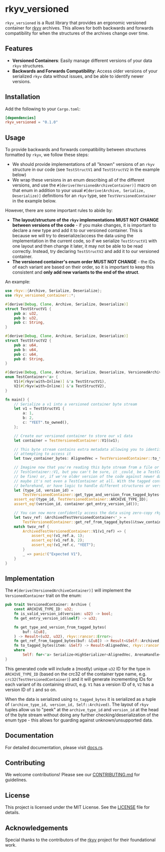 # rkyv_versioned

`rkyv_versioned` is a Rust library that provides an ergonomic versioned container for [rkyv](https://github.com/rkyv/rkyv) archives. This allows for both backwards and forwards compatibility for when the structures of the archives change over time.

## Features

- **Versioned Containers**: Easily manage different versions of your data `rkyv` structures.
- **Backwards and Forwards Compatibility**: Access older versions of your serialized `rkyv` data without issues, and be able to identify newer versions.

## Installation

Add the following to your `Cargo.toml`:

```toml
[dependencies]
rkyv_versioned = "0.1.0"
```

## Usage

To provide backwards and forwards compatibility between structures formatted by `rkyv`, we follow these steps:
- We should provide implementations of all "known" versions of an `rkyv` structure in our code (see `TestStructV1` and `TestStructV2` in the example below)
- We wrap these versions in an enum describing all of the different versions, and use the `#[derive(VersionedArchiveContainer)]` macro on that enum in addition to your usual `#[derive(Archive, Serialize, Deserialize)]` definitions for an `rkyv` type, see `TestVersionedContainer` in the example below.

However, there are some important rules to abide by:
- **The layout/structure of the `rkyv` implementations MUST NOT CHANGE between versions of the code** - if you make changes, it is important to declare a new type and add it to our versioned container. This is because we will try to deserialize/access the data using the implementation in the current code, so if we serialize `TestStructV1` with one layout and then change it later, it may not be able to be read correctly.  Instead, try declaring `TestStructV2` and add it to our versioned container.
- **The versioned container's enum order MUST NOT CHANGE** - the IDs of each variant are based on their order, so it is important to keep this consistent and **only add new variants to the end of the struct**.

An example:

```rust
use rkyv::{Archive, Serialize, Deserialize};
use rkyv_versioned_container::*;

#[derive(Debug, Clone, Archive, Serialize, Deserialize)]
struct TestStructV1 {
    pub a: u32,
    pub b: u32,
    pub c: String,
}

#[derive(Debug, Clone, Archive, Serialize, Deserialize)]
struct TestStructV2 {
    pub a: u64,
    pub b: u64,
    pub c: u64,
    pub d: String,
}

#[derive(Debug, Clone, Archive, Serialize, Deserialize, VersionedArchiveContainer)]
enum TestContainer<'a> {
    V1(#[rkyv(with=Inline)] &'a TestStructV1),
    V2(#[rkyv(with=Inline)] &'a TestStructV2),
}

fn main() {
    // Serialize a v1 into a versioned container byte stream
    let v1 = TestStructV1 {
        a: 1,
        b: 2,
        c: "YEET".to_owned(),
    };

    // Create our versioned container to store our v1 data
    let container = TestVersionedContainer::V1(&v1);

    // This byte stream contains extra metadata allowing you to identify the type and version before
    // attempting to access it
    let tswv_container_bytes: AlignedVec = TestVersionedContainer::to_tagged_bytes(&container).unwrap();

    // Imagine now that you're reading this byte stream from a file or network - it is _probably_ a
    // TestContainer::V1, but you can't be sure, it _could_ be a TestContainer::V2 (which would
    // be fine) or, if we're older version of the code against newer data, a TestContainer::V3.  Or
    // maybe it's not even a TestContainer at all. With the tagged container, we can validate
    // beforehand, or have logic to handle different structures or versions.
    let (type_id, version_id) =
        TestVersionedContainer::get_type_and_version_from_tagged_bytes(&tswv_container_bytes).unwrap();
    assert_eq!(type_id, TestVersionedContainer::ARCHIVE_TYPE_ID);
    assert_eq!(version_id, container.get_entry_version_id());

    // You can now more confidently access the data using zero-copy rkyv primitives
    let twsv_ref: &ArchivedTestVersionedContainer<'_> =
        TestVersionedContainer::get_ref_from_tagged_bytes(&tswv_container_bytes).unwrap();
    match twsv_ref {
        ArchivedTestVersionedContainer::V1(v1_ref) => {
            assert_eq!(v1_ref.a, 1);
            assert_eq!(v1_ref.b, 2);
            assert_eq!(v1_ref.c, "YEET");
        }
        _ => panic!("Expected V1"),
    }
}
```

## Implementation
The `#[derive(VersionedArchiveContainer)]` will implement the `VersionedContainer` trait on the enum:

```rust
pub trait VersionedContainer: Archive {
    const ARCHIVE_TYPE_ID: u32;
    fn is_valid_version_id(version: u32) -> bool;
    fn get_entry_version_id(&self) -> u32;

    fn get_type_and_version_from_tagged_bytes(
        buf: &[u8],
    ) -> Result<(u32, u32), rkyv::rancor::Error>;
    fn get_ref_from_tagged_bytes(buf: &[u8]) -> Result<&Self::Archived, rkyv::rancor::Error>;
    fn to_tagged_bytes(item: &Self) -> Result<AlignedVec, rkyv::rancor::Error>
    where
        Self: for<'a> Serialize<HighSerializer<AlignedVec, ArenaHandle<'a>, rkyv::rancor::Error>>;
}
```

This generated code will include a (mostly) unique `u32` ID for the type in `ARCHIVE_TYPE_ID` (based on the crc32 of the container type name, e.g. `crc32(TestVersionedContainer)`) and it will generate incrementing IDs for each variant of its containing struct, e.g. `V1` has a version ID of `0`, `V2` has a version ID of `1` and so on.

When the data is serialized using `to_tagged_bytes` it is serialized as a tuple of `(archive_type_id, version_id, Self::Archived)`.  The layout of `rkyv` tuples allow us to "peek" at the `archive_type_id` and `version_id` at the head of the byte stream without doing any further checking/deserialization of the enum type - this allows for guarding against unknown/unsupported data.


## Documentation

For detailed documentation, please visit [docs.rs](https://docs.rs/rkyv_versioned).

## Contributing

We welcome contributions! Please see our [CONTRIBUTING.md](CONTRIBUTING.md) for guidelines.

## License

This project is licensed under the MIT License. See the [LICENSE](LICENSE) file for details.

## Acknowledgements

Special thanks to the contributors of the [rkyv](https://github.com/rkyv/rkyv) project for their foundational work.
